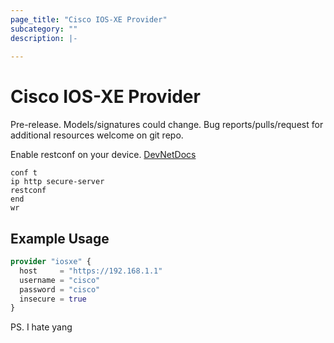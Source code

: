 ```yaml
---
page_title: "Cisco IOS-XE Provider"
subcategory: ""
description: |-
  
---
```


# Cisco IOS-XE Provider

Pre-release. Models/signatures could change. Bug reports/pulls/request for additional resources welcome on git repo.

Enable restconf on your device. [DevNetDocs](https://developer.cisco.com/docs/ios-xe/#!enabling-restconf-on-ios-xe)

```
conf t
ip http secure-server
restconf
end
wr
```


## Example Usage

```terraform
provider "iosxe" {
  host     = "https://192.168.1.1"
  username = "cisco"
  password = "cisco"
  insecure = true
}
```

PS. I hate yang

<!-- ## Schema -->
